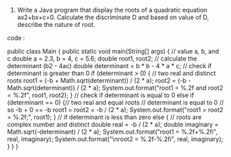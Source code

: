 1. Write a Java program that display the roots of a quadratic equation ax2+bx+c=0. Calculate
the discriminate D and based on value of D, describe the nature of root.

code :

public class Main
{
public static void main(String[] args)
{
// value a, b, and c
double a = 2.3, b = 4, c = 5.6;
double root1, root2;
// calculate the determinant (b2 - 4ac)
double determinant = b * b - 4 * a * c;
// check if determinant is greater than 0
if (determinant > 0) {
// two real and distinct roots
root1 = (-b + Math.sqrt(determinant)) / (2 * a);
root2 = (-b - Math.sqrt(determinant)) / (2 * a);
System.out.format("root1 = %.2f and root2 = %.2f", root1, root2);
}
// check if determinant is equal to 0
else if (determinant == 0) {// two real and equal roots
// determinant is equal to 0
// so -b + 0 == -b
root1 = root2 = -b / (2 * a);
System.out.format("root1 = root2 = %.2f;", root1);
}
// if determinant is less than zero
else
{
// roots are complex number and distinct
double real = -b / (2 * a);
double imaginary = Math.sqrt(-determinant) / (2 * a);
System.out.format("root1 = %.2f+%.2fi", real, imaginary);
System.out.format("\nroot2 = %.2f-%.2fi", real, imaginary);
}
}
}
